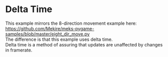 # Delta Time  
This example mirrors the 8-direction movement example here:  
https://github.com/Mekire/meks-pygame-samples/blob/master/eight_dir_move.py  
The difference is that this example uses delta time.  
Delta time is a method of assuring that updates are unaffected by
changes in framerate.

